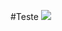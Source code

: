 #Teste
[![](https://img.shields.io/badge/author-@KrauseFx-blue.svg?style=flat)](https://twitter.com/KrauseFx)
